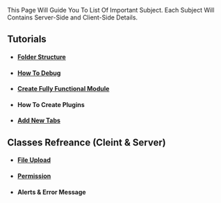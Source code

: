 This Page Will Guide You To List Of Important Subject.
Each Subject Will Contains Server-Side and Client-Side Details.

## Tutorials 
* #### [Folder Structure](Folder-Structure)
* #### [How To Debug](How-To-Debug)
* #### [Create Fully Functional Module](Create-Fully-Functional-Module)
* #### How To Create Plugins
* #### [Add New Tabs](Add-New-Tabs)

## Classes Refreance  (Cleint & Server)
* #### [File Upload](File-Upload)
* #### [Permission](Permission)
* #### Alerts & Error Message
